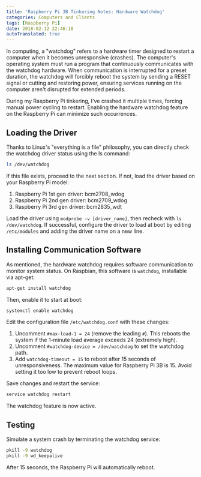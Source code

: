 ```yaml
---
title: 'Raspberry Pi 3B Tinkering Notes: Hardware Watchdog'
categories: Computers and Clients
tags: [Raspberry Pi]
date: 2018-02-12 22:46:18
autoTranslated: true
---
```



In computing, a "watchdog" refers to a hardware timer designed to restart a computer when it becomes unresponsive (crashes). The computer's operating system must run a program that continuously communicates with the watchdog hardware. When communication is interrupted for a preset duration, the watchdog will forcibly reboot the system by sending a RESET signal or cutting and restoring power, ensuring services running on the computer aren't disrupted for extended periods.

During my Raspberry Pi tinkering, I've crashed it multiple times, forcing manual power cycling to restart. Enabling the hardware watchdog feature on the Raspberry Pi can minimize such occurrences.

## Loading the Driver

Thanks to Linux's "everything is a file" philosophy, you can directly check the watchdog driver status using the ls command:

```bash
ls /dev/watchdog
```

If this file exists, proceed to the next section. If not, load the driver based on your Raspberry Pi model:

1. Raspberry Pi 1st gen driver: bcm2708_wdog
2. Raspberry Pi 2nd gen driver: bcm2709_wdog
3. Raspberry Pi 3rd gen driver: bcm2835_wdt

Load the driver using `modprobe -v [driver_name]`, then recheck with `ls /dev/watchdog`. If successful, configure the driver to load at boot by editing `/etc/modules` and adding the driver name on a new line.

## Installing Communication Software

As mentioned, the hardware watchdog requires software communication to monitor system status. On Raspbian, this software is `watchdog`, installable via apt-get:

```bash
apt-get install watchdog
```

Then, enable it to start at boot:

```bash
systemctl enable watchdog
```

Edit the configuration file `/etc/watchdog.conf` with these changes:

1. Uncomment `#max-load-1 = 24` (remove the leading `#`). This reboots the system if the 1-minute load average exceeds 24 (extremely high).
2. Uncomment `#watchdog-device = /dev/watchdog` to set the watchdog path.
3. Add `watchdog-timeout = 15` to reboot after 15 seconds of unresponsiveness. The maximum value for Raspberry Pi 3B is 15. Avoid setting it too low to prevent reboot loops.

Save changes and restart the service:

```bash
service watchdog restart
```

The watchdog feature is now active.

## Testing

Simulate a system crash by terminating the watchdog service:

```bash
pkill -9 watchdog
pkill -9 wd_keepalive
```

After 15 seconds, the Raspberry Pi will automatically reboot.
```
